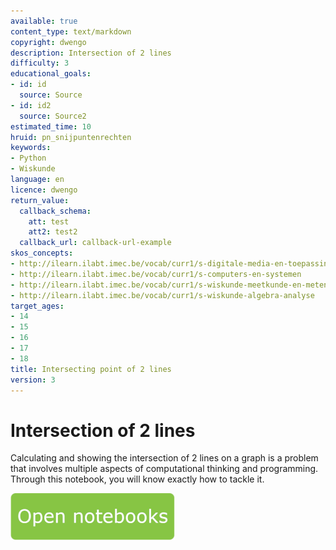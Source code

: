 ```yaml
---
available: true
content_type: text/markdown
copyright: dwengo
description: Intersection of 2 lines
difficulty: 3
educational_goals:
- id: id
  source: Source
- id: id2
  source: Source2
estimated_time: 10
hruid: pn_snijpuntenrechten
keywords:
- Python
- Wiskunde
language: en
licence: dwengo
return_value:
  callback_schema:
    att: test
    att2: test2
  callback_url: callback-url-example
skos_concepts:
- http://ilearn.ilabt.imec.be/vocab/curr1/s-digitale-media-en-toepassingen
- http://ilearn.ilabt.imec.be/vocab/curr1/s-computers-en-systemen
- http://ilearn.ilabt.imec.be/vocab/curr1/s-wiskunde-meetkunde-en-metend-rekenen
- http://ilearn.ilabt.imec.be/vocab/curr1/s-wiskunde-algebra-analyse
target_ages:
- 14
- 15
- 16
- 17
- 18
title: Intersecting point of 2 lines
version: 3
---
```

# Intersection of 2 lines
Calculating and showing the intersection of 2 lines on a graph is a problem that involves multiple aspects of computational thinking and programming. Through this notebook, you will know exactly how to tackle it.

[![](embed/Knop.png "Button")](https://kiks.ilabt.imec.be/jupyterhub/?id=0405_en "Notebooks Intersections")